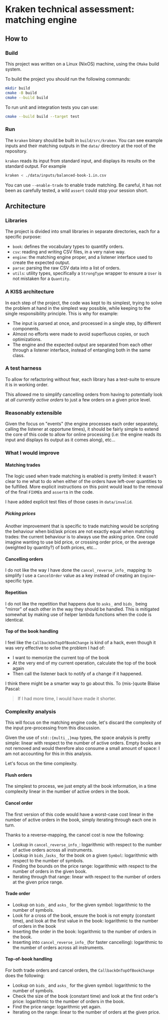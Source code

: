 # Kraken technical assessment: matching engine

## How to

### Build

This project was written on a Linux (NixOS) machine, using the `CMake` build
system.

To build the project you should run the following commands:

```sh
mkdir build
cmake -B build
cmake --build build
```

To run unit and integration tests you can use:

```sh
cmake --build build --target test
```

### Run

The `kraken` binary should be built in `build/src/kraken`. You can see example
inputs and their matching outputs in the `data/` directory at the root of the
repository.

`kraken` reads its input from standard input, and displays its results on
the standard output. For example

```sh
kraken < ./data/inputs/balanced-book-1.in.csv
```

You can use `--enable-trade` to enable trade matching. Be careful, it has not
been as carefully tested, a wild `assert` could stop your session short.

## Architecture

### Libraries

The project is divided into small libraries in separate directories, each for
a specific purpose:

* `book`: defines the vocabulary types to quantify orders.
* `csv`: reading and writing CSV files, in a very naive way.
* `engine`: the matching engine proper, and a listener interface used to create
  the expected output.
* `parse`: parsing the raw CSV data into a list of orders.
* `utils`: utility types, specifically a `StrongType` wrapper to ensure a `User`
  is not mistaken for a `Quantity`.

### A KISS architecture

In each step of the project, the code was kept to its simplest, trying to solve
the problem at hand in the simplest way possible, while keeping to the single
responsibility principle. This is why for example:

* The input is parsed at once, and processed in a single step, by different
  components.
* Almost no efforts were made to avoid superfluous copies, or such
  optimizations.
* The engine and the expected output are separated from each other through a
  listener interface, instead of entangling both in the same class.

### A test harness

To allow for refactoring without fear, each library has a test-suite to ensure
it is in working order.

This allowed me to simplify cancelling orders from having to potentially look
at *all currently active orders* to just a few orders on a given price level.

### Reasonably extensible

Given the focus on "events" (the engine processes each order separately, calling
the listener at opportune times), it should be fairly simple to extend the core
of this code to allow for online processing (i.e: the engine reads its input and
displays its output as it comes along), etc...

### What I would improve

#### Matching trades

The logic used when trade matching is enabled is pretty limited: it wasn't clear
to me what to do when either of the orders have left-over quantities to be
fulfilled. More explicit instructions on this point would lead to the removal of
the final `FIXME`s and `assert`s in the code.

I have added explicit test files of those cases in `data/invalid`.

##### Picking prices

Another improvement that is specific to trade matching would be scripting the
behaviour when bid/ask prices are not exactly equal when matching trades: the
current behaviour is to always use the asking price. One could imagine wanting
to use bid price, or crossing order
price, or the average (weighted by quantity?) of both prices, etc...


#### Cancelling orders

I do not like the way I have done the `cancel_reverse_info_` mapping: to
simplify I use a `CancelOrder` value as a key instead of creating an
`Engine`-specific type.

#### Repetition

I do not like the repetition that happens due to `asks_` and `bids_` being
"mirror" of each other in the way they should be handled. This is mitigated
somewhat by making use of helper lambda functions when the code is identical.

#### Top of the book handling

I feel like the `CallbackOnTopOfBookChange` is kind of a hack, even though it
was very effective to solve the problem I had of:

* I want to memorize the current top of the book
* At the very end of my current operation, calculate the top of the book again
* Then call the listener back to notify of a change if it happened.

I think there might be a smarter way to go about this. To (mis-)quote Blaise
Pascal:

> If I had more time, I would have made it shorter.

### Complexity analysis

This will focus on the matching engine code, let's discard the complexity of
the input pre-processing from this discussion.

Given the use of `std::{multi_,}map` types, the space analysis is pretty simple:
linear with respect to the number of active orders. Empty books are not removed
and would therefore also consume a small amount of space: I am not accounting
for this in this analysis.

Let's focus on the time complexity.

#### Flush orders

The simplest to process, we just empty all the book information, in a time
complexity linear in the number of active orders in the book.

#### Cancel order

The first version of this code would have a worst-case cost linear in the
number of active orders in the book, simply iterating through each one in turn.

Thanks to a reverse-mapping, the cancel cost is now the following:

* Lookup in `cancel_reverse_info_`: logarithmic with respect to the number of
  active orders across all instruments.
* Lookup in `bids_`/`asks_` for the book on a given `Symbol`: logarithmic with
  respect to the number of symbols.
* Finding the bounds on the price range: logarithmic with respect to the number
  of orders in the given book.
* Iterating through that range: linear with respect to the number of orders
  at the given price range.

#### Trade order

* Lookup on `bids_` and `asks_` for the given symbol: logarithmic to the number
  of symbols.
* Look for a cross of the book, ensure the book is not empty (constant time),
  and look at the first value in the book: logarithmic to the number of orders
  in the book
* Inserting the order in the book: logarithmic to the number of orders in the
  book.
* Inserting into `cancel_reverse_info_` (for faster cancelling): logarithmic
  to the number of orders across all instruments.

#### Top-of-book handling

For both trade orders and cancel orders, the `CallbackOnTopOfBookChange` does
the following:

* Lookup on `bids_` and `asks_` for the given symbol: logarithmic to the number
  of symbols.
* Check the size of the book (constant time) and look at the first order's
  price: logarithmic to the number of orders in the book.
* Find the price range: logarithmic yet again.
* Iterating on the range: linear to the number of orders at the given price.
